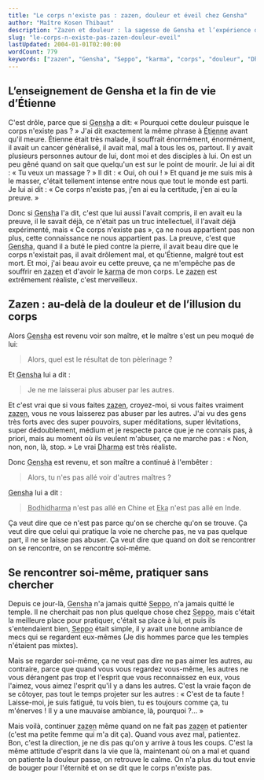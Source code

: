 ```yaml
---
title: "Le corps n'existe pas : zazen, douleur et éveil chez Gensha"
author: "Maître Kosen Thibaut"
description: "Zazen et douleur : la sagesse de Gensha et l’expérience d’Etienne révèlent une vérité sur le corps et l’éveil."
slug: "le-corps-n-existe-pas-zazen-douleur-eveil"
lastUpdated: 2004-01-01T02:00:00
wordCount: 779
keywords: ["zazen", "Gensha", "Seppo", "karma", "corps", "douleur", "Dharma", "Bodhidharma", "Eka", "pratique spirituelle"]
---
```


## L’enseignement de Gensha et la fin de vie d’Étienne

C'est drôle, parce que si <abbr title="Nom d’un maître zen chinois, disciple de Seppo.">Gensha</abbr> a dit: « Pourquoi cette douleur puisque le corps n'existe pas&nbsp;? » J'ai dit exactement la même phrase à <abbr title="Étienne Mokusho Zeisler, disciple de Maître Deshimaru.">Étienne</abbr>  avant qu'il meure. Étienne était très malade, il souffrait énormément, énormément, il avait un cancer généralisé, il avait mal, mal à tous les os, partout. Il y avait plusieurs personnes autour de lui, dont moi et des disciples à lui. On est un peu gêné quand on sait que quelqu'un est sur le point de mourir. Je lui ai dit : « Tu veux un massage&nbsp;? » Il dit : « Oui, oh oui&nbsp;! » Et quand je me suis mis à le masser, c'était tellement intense entre nous que tout le monde est parti. Je lui ai dit : « Ce corps n'existe pas, j'en ai eu la certitude, j'en ai eu la preuve. »

Donc si <abbr title="Nom d’un maître zen chinois, disciple de Seppo.">Gensha</abbr> l'a dit, c'est que lui aussi l'avait compris, il en avait eu la preuve, il le savait déjà, ce n'était pas un truc intellectuel, il l'avait déjà expérimenté, mais « Ce corps n'existe pas », ça ne nous appartient pas non plus, cette connaissance ne nous appartient pas. La preuve, c'est que <abbr title="Nom d’un maître zen chinois, disciple de Seppo.">Gensha</abbr>, quand il a buté le pied contre la pierre, il avait beau dire que le corps n'existait pas, il avait drôlement mal, et qu'Étienne, malgré tout est mort. Et moi, j'ai beau avoir eu cette preuve, ça ne m'empêche pas de souffrir en <abbr title="Méditation assise.">zazen</abbr> et d'avoir le <abbr title="Destinée, fruit des actions passées.">karma</abbr> de mon corps. Le <abbr title="Méditation assise.">zazen</abbr> est extrêmement réaliste, c'est merveilleux.

## Zazen : au-delà de la douleur et de l’illusion du corps

Alors <abbr title="Nom d’un maître zen chinois, disciple de Seppo.">Gensha</abbr> est revenu voir son maître, et le maître s'est un peu moqué de lui:

> Alors, quel est le résultat de ton pèlerinage&nbsp;?

Et <abbr title="Nom d’un maître zen chinois, disciple de Seppo.">Gensha</abbr> lui a dit :

> Je ne me laisserai plus abuser par les autres.

Et c'est vrai que si vous faites <abbr title="Méditation assise.">zazen</abbr>, croyez-moi, si vous faites vraiment <abbr title="Méditation assise.">zazen</abbr>, vous ne vous laisserez pas abuser par les autres. J'ai vu des gens très forts avec des super pouvoirs, super méditations, super lévitations, super dédoublement, médium et je respecte parce que je ne connais pas, à priori, mais au moment où ils veulent m'abuser, ça ne marche pas : « Non, non, non, là, stop. » Le vrai <abbr title="Enseignement du Bouddha.">Dharma</abbr> est très réaliste.

Donc <abbr title="Nom d’un maître zen chinois, disciple de Seppo.">Gensha</abbr> est revenu, et son maître a continué à l'embêter :

> Alors, tu n'es pas allé voir d'autres maîtres&nbsp;?

<abbr title="Nom d’un maître zen chinois, disciple de Seppo.">Gensha</abbr> lui a dit :

> <abbr title="Fondateur du zen chinois, VIe siècle.">Bodhidharma</abbr> n'est pas allé en Chine et <abbr title="Disciple de Bodhidharma, aussi appelé Huike.">Eka</abbr> n'est pas allé en Inde.

Ça veut dire que ce n'est pas parce qu'on se cherche qu'on se trouve. Ça veut dire que celui qui pratique la voie ne cherche pas, ne va pas quelque part, il ne se laisse pas abuser. Ça veut dire que quand on doit se rencontrer on se rencontre, on se rencontre soi-même.

## Se rencontrer soi-même, pratiquer sans chercher

Depuis ce jour-là, <abbr title="Nom d’un maître zen chinois, disciple de Seppo.">Gensha</abbr> n'a jamais quitté <abbr title="Nom d’un maître zen chinois, maître de Gensha.">Seppo</abbr>, n'a jamais quitté le temple. Il ne cherchait pas non plus quelque chose chez <abbr title="Nom d’un maître zen chinois, maître de Gensha.">Seppo</abbr>, mais c'était la meilleure place pour pratiquer, c'était sa place à lui, et puis ils s'entendaient bien, <abbr title="Nom d’un maître zen chinois, maître de Gensha.">Seppo</abbr> était simple, il y avait une bonne ambiance de mecs qui se regardent eux-mêmes (Je dis hommes parce que les temples n'étaient pas mixtes).

Mais se regarder soi-même, ça ne veut pas dire ne pas aimer les autres, au contraire, parce que quand vous vous regardez vous-même, les autres ne vous dérangent pas trop et l'esprit que vous reconnaissez en eux, vous l'aimez, vous aimez l'esprit qu'il y a dans les autres. C'est la vraie façon de se côtoyer, pas tout le temps projeter sur les autres : « C'est de ta faute&nbsp;! Laisse-moi, je suis fatigué, tu vois bien, tu es toujours comme ça, tu m'énerves&nbsp;! Il y a une mauvaise ambiance, là, pourquoi&nbsp;?... »

Mais voilà, continuer <abbr title="Méditation assise.">zazen</abbr> même quand on ne fait pas <abbr title="Méditation assise.">zazen</abbr> et patienter (c'est ma petite femme qui m'a dit ça). Quand vous avez mal, patientez. Bon, c'est la direction, je ne dis pas qu'on y arrive à tous les coups. C'est la même attitude d'esprit dans la vie que là, maintenant où on a mal et quand on patiente la douleur passe, on retrouve le calme. On n'a plus du tout envie de bouger pour l'éternité et on se dit que le corps n'existe pas.
